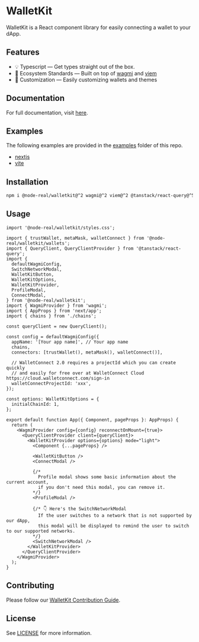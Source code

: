 # WalletKit

WalletKit is a React component library for easily connecting a wallet to your dApp.

## Features

- 💡 Typescript — Get types straight out of the box.
- 🌱 Ecosystem Standards — Built on top of [wagmi](https://wagmi.sh) and [viem](https://viem.sh)
- 🎨 Customization — Easily customizing wallets and themes

## Documentation

For full documentation, visit [here](https://node-real.github.io/walletkit).

## Examples

The following examples are provided in the [examples](./examples/) folder of this repo.

- [nextjs](./examples/nextjs/)
- [vite](./examples/vite/)

## Installation

```bash
npm i @node-real/walletkit@^2 wagmi@^2 viem@^2 @tanstack/react-query@^5
```

## Usage

```tsx
import '@node-real/walletkit/styles.css';

import { trustWallet, metaMask, walletConnect } from '@node-real/walletkit/wallets';
import { QueryClient, QueryClientProvider } from '@tanstack/react-query';
import {
  defaultWagmiConfig,
  SwitchNetworkModal,
  WalletKitButton,
  WalletKitOptions,
  WalletKitProvider,
  ProfileModal,
  ConnectModal,
} from '@node-real/walletkit';
import { WagmiProvider } from 'wagmi';
import { AppProps } from 'next/app';
import { chains } from './chains';

const queryClient = new QueryClient();

const config = defaultWagmiConfig({
  appName: '[Your app name]', // Your app name
  chains,
  connectors: [trustWallet(), metaMask(), walletConnect()],

  // WalletConnect 2.0 requires a projectId which you can create quickly
  // and easily for free over at WalletConnect Cloud https://cloud.walletconnect.com/sign-in
  walletConnectProjectId: 'xxx',
});

const options: WalletKitOptions = {
  initialChainId: 1,
};

export default function App({ Component, pageProps }: AppProps) {
  return (
    <WagmiProvider config={config} reconnectOnMount={true}>
      <QueryClientProvider client={queryClient}>
        <WalletKitProvider options={options} mode="light">
          <Component {...pageProps} />

          <WalletKitButton />
          <ConnectModal />

          {/* 
            Profile modal shows some basic information about the current account,
            if you don't need this modal, you can remove it.
          */}
          <ProfileModal />

          {/* 👇 Here's the SwitchNetworkModal
            If the user switches to a network that is not supported by our dApp,
            this modal will be displayed to remind the user to switch to our supported networks.
          */}
          <SwitchNetworkModal />
        </WalletKitProvider>
      </QueryClientProvider>
    </WagmiProvider>
  );
}
```

## Contributing

Please follow our [WalletKit Contribution Guide](./CONTRIBUTING.md).

## License

See [LICENSE](./LICENSE) for more information.
